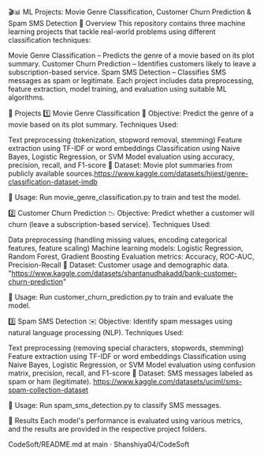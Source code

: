 🎬📊 ML Projects: Movie Genre Classification, Customer Churn Prediction & Spam SMS Detection
📌 Overview
This repository contains three machine learning projects that tackle real-world problems using different classification techniques:

Movie Genre Classification – Predicts the genre of a movie based on its plot summary.
Customer Churn Prediction – Identifies customers likely to leave a subscription-based service.
Spam SMS Detection – Classifies SMS messages as spam or legitimate.
Each project includes data preprocessing, feature extraction, model training, and evaluation using suitable ML algorithms.

📂 Projects
1️⃣ Movie Genre Classification 🎥
Objective: Predict the genre of a movie based on its plot summary.
Techniques Used:

Text preprocessing (tokenization, stopword removal, stemming)
Feature extraction using TF-IDF or word embeddings
Classification using Naive Bayes, Logistic Regression, or SVM
Model evaluation using accuracy, precision, recall, and F1-score
📌 Dataset: Movie plot summaries from publicly available sources.https://www.kaggle.com/datasets/hijest/genre-classification-dataset-imdb

📌 Usage:
Run movie_genre_classification.py to train and test the model.

2️⃣ Customer Churn Prediction 📉
Objective: Predict whether a customer will churn (leave a subscription-based service).
Techniques Used:

Data preprocessing (handling missing values, encoding categorical features, feature scaling)
Machine learning models: Logistic Regression, Random Forest, Gradient Boosting
Evaluation metrics: Accuracy, ROC-AUC, Precision-Recall
📌 Dataset: Customer usage and demographic data. "https://www.kaggle.com/datasets/shantanudhakadd/bank-customer-churn-prediction"

📌 Usage:
Run customer_churn_prediction.py to train and evaluate the model.

3️⃣ Spam SMS Detection ✉️
Objective: Identify spam messages using natural language processing (NLP).
Techniques Used:

Text preprocessing (removing special characters, stopwords, stemming)
Feature extraction using TF-IDF or word embeddings
Classification using Naive Bayes, Logistic Regression, or SVM
Model evaluation using confusion matrix, precision, recall, and F1-score
📌 Dataset: SMS messages labeled as spam or ham (legitimate). https://www.kaggle.com/datasets/uciml/sms-spam-collection-dataset

📌 Usage:
Run spam_sms_detection.py to classify SMS messages.

📌 Results
Each model's performance is evaluated using various metrics, and the results are provided in the respective project folders.

CodeSoft/README.md at main · Shanshiya04/CodeSoft 
